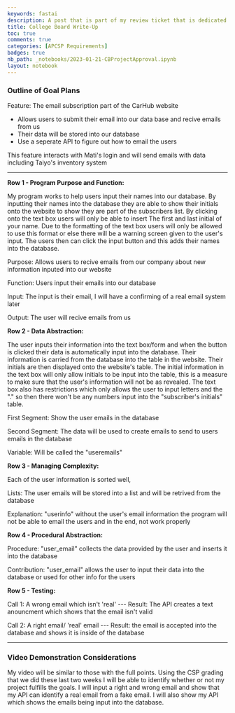 ```yaml
---
keywords: fastai
description: A post that is part of my review ticket that is dedicated to my outline/write-up of materials needed for College Board
title: College Board Write-Up
toc: true
comments: true
categories: [APCSP Requirements]
badges: true
nb_path: _notebooks/2023-01-21-CBProjectApproval.ipynb
layout: notebook
---
```


<!--
#################################################
### THIS FILE WAS AUTOGENERATED! DO NOT EDIT! ###
#################################################
# file to edit: _notebooks/2023-01-21-CBProjectApproval.ipynb
-->

<div class="container" id="notebook-container">
        
<div class="cell border-box-sizing text_cell rendered"><div class="inner_cell">
<div class="text_cell_render border-box-sizing rendered_html">
<h3 id="Outline-of-Goal-Plans">Outline of Goal Plans<a class="anchor-link" href="#Outline-of-Goal-Plans"> </a></h3>
</div>
</div>
</div>
<div class="cell border-box-sizing text_cell rendered"><div class="inner_cell">
<div class="text_cell_render border-box-sizing rendered_html">
<p>Feature: The email subscription part of the CarHub website</p>

</div>
</div>
</div>
<div class="cell border-box-sizing text_cell rendered"><div class="inner_cell">
<div class="text_cell_render border-box-sizing rendered_html">
<ul>
<li>Allows users to submit their email into our data base and recive emails from us</li>
<li>Their data will be stored into our database</li>
<li>Use a seperate API to figure out how to email the users</li>
</ul>

</div>
</div>
</div>
<div class="cell border-box-sizing text_cell rendered"><div class="inner_cell">
<div class="text_cell_render border-box-sizing rendered_html">
<p>This feature interacts with Mati's login and will send emails with data including Taiyo's inventory system</p>

</div>
</div>
</div>
<div class="cell border-box-sizing text_cell rendered"><div class="inner_cell">
<div class="text_cell_render border-box-sizing rendered_html">
<hr>

</div>
</div>
</div>
<div class="cell border-box-sizing text_cell rendered"><div class="inner_cell">
<div class="text_cell_render border-box-sizing rendered_html">
<p><strong>Row 1 - Program Purpose and Function:</strong></p>

</div>
</div>
</div>
<div class="cell border-box-sizing text_cell rendered"><div class="inner_cell">
<div class="text_cell_render border-box-sizing rendered_html">
<p>My program works to help users input their names into our database. By inputting their names into the database they are able to show their initials onto the website to show they are part of the subscribers list. By clicking onto the text box users will only be able to insert The first and last initial of your name. Due to the formatting of the text box users will only be allowed to use this format or else there will be a warning screen given to the user's input. The users then can click the input button and this adds their names into the database.</p>

</div>
</div>
</div>
<div class="cell border-box-sizing text_cell rendered"><div class="inner_cell">
<div class="text_cell_render border-box-sizing rendered_html">
<p>Purpose: Allows users to recive emails from our company about new information inputed into our website</p>

</div>
</div>
</div>
<div class="cell border-box-sizing text_cell rendered"><div class="inner_cell">
<div class="text_cell_render border-box-sizing rendered_html">
<p>Function: Users input their emails into our database</p>

</div>
</div>
</div>
<div class="cell border-box-sizing text_cell rendered"><div class="inner_cell">
<div class="text_cell_render border-box-sizing rendered_html">
<p>Input: The input is their email, I will have a confirming of a real email system later</p>

</div>
</div>
</div>
<div class="cell border-box-sizing text_cell rendered"><div class="inner_cell">
<div class="text_cell_render border-box-sizing rendered_html">
<p>Output: The user will recive emails from us</p>

</div>
</div>
</div>
<div class="cell border-box-sizing text_cell rendered"><div class="inner_cell">
<div class="text_cell_render border-box-sizing rendered_html">
<p><strong>Row 2 - Data Abstraction:</strong></p>

</div>
</div>
</div>
<div class="cell border-box-sizing text_cell rendered"><div class="inner_cell">
<div class="text_cell_render border-box-sizing rendered_html">
<p>The user inputs their information into the text box/form and when the button is clicked their data is automatically input into the database. Their information is carried from the database into the table in the website. Their initials are then displayed onto the website's table. The initial information in the text box will only allow initials to be input into the table, this is a measure to make sure that the user's information will not be as revealed. The text box also has restrictions which only allows the user to input letters and the "." so then there won't be any numbers input into the "subscriber's initials" table.</p>

</div>
</div>
</div>
<div class="cell border-box-sizing text_cell rendered"><div class="inner_cell">
<div class="text_cell_render border-box-sizing rendered_html">
<p>First Segment: Show the user emails in the database</p>

</div>
</div>
</div>
<div class="cell border-box-sizing text_cell rendered"><div class="inner_cell">
<div class="text_cell_render border-box-sizing rendered_html">
<p>Second Segment: The data will be used to create emails to send to users emails in the database</p>

</div>
</div>
</div>
<div class="cell border-box-sizing text_cell rendered"><div class="inner_cell">
<div class="text_cell_render border-box-sizing rendered_html">
<p>Variable: Will be called the "useremails"</p>

</div>
</div>
</div>
<div class="cell border-box-sizing text_cell rendered"><div class="inner_cell">
<div class="text_cell_render border-box-sizing rendered_html">
<p><strong>Row 3 - Managing Complexity:</strong></p>

</div>
</div>
</div>
<div class="cell border-box-sizing text_cell rendered"><div class="inner_cell">
<div class="text_cell_render border-box-sizing rendered_html">
<p>Each of the user information is sorted well,</p>

</div>
</div>
</div>
<div class="cell border-box-sizing text_cell rendered"><div class="inner_cell">
<div class="text_cell_render border-box-sizing rendered_html">
<p>Lists: The user emails will be stored into a list and will be retrived from the database</p>

</div>
</div>
</div>
<div class="cell border-box-sizing text_cell rendered"><div class="inner_cell">
<div class="text_cell_render border-box-sizing rendered_html">
<p>Explanation: "userinfo" without the user's email information the program will not be able to email the users and in the end, not work properly</p>

</div>
</div>
</div>
<div class="cell border-box-sizing text_cell rendered"><div class="inner_cell">
<div class="text_cell_render border-box-sizing rendered_html">
<p><strong>Row 4 - Procedural Abstraction:</strong></p>

</div>
</div>
</div>
<div class="cell border-box-sizing text_cell rendered"><div class="inner_cell">
<div class="text_cell_render border-box-sizing rendered_html">
<p>Procedure: "user_email" collects the data provided by the user and inserts it into the database</p>

</div>
</div>
</div>
<div class="cell border-box-sizing text_cell rendered"><div class="inner_cell">
<div class="text_cell_render border-box-sizing rendered_html">
<p>Contribution: "user_email" allows the user to input their data into the database or used for other info for the users</p>

</div>
</div>
</div>
<div class="cell border-box-sizing text_cell rendered"><div class="inner_cell">
<div class="text_cell_render border-box-sizing rendered_html">
<p><strong>Row 5 - Testing:</strong></p>

</div>
</div>
</div>
<div class="cell border-box-sizing text_cell rendered"><div class="inner_cell">
<div class="text_cell_render border-box-sizing rendered_html">
<p>Call 1: A wrong email which isn't 'real' --- Result: The API creates a text anouncment which shows that the email isn't valid</p>

</div>
</div>
</div>
<div class="cell border-box-sizing text_cell rendered"><div class="inner_cell">
<div class="text_cell_render border-box-sizing rendered_html">
<p>Call 2: A right email/ 'real' email --- Result: the email is accepted into the database and shows it is inside of the database</p>

</div>
</div>
</div>
<div class="cell border-box-sizing text_cell rendered"><div class="inner_cell">
<div class="text_cell_render border-box-sizing rendered_html">
<hr>

</div>
</div>
</div>
<div class="cell border-box-sizing text_cell rendered"><div class="inner_cell">
<div class="text_cell_render border-box-sizing rendered_html">
<h3 id="Video-Demonstration-Considerations">Video Demonstration Considerations<a class="anchor-link" href="#Video-Demonstration-Considerations"> </a></h3>
</div>
</div>
</div>
<div class="cell border-box-sizing text_cell rendered"><div class="inner_cell">
<div class="text_cell_render border-box-sizing rendered_html">
<p>My video will be similar to those with the full points. Using the CSP grading that we did these last two weeks I will be able to identify whether or not my project fulfills the goals. I will input a right and wrong email and show that my API can identify a real email from a fake email. I will also show my API which shows the emails being input into the database.</p>

</div>
</div>
</div>
</div>
 

